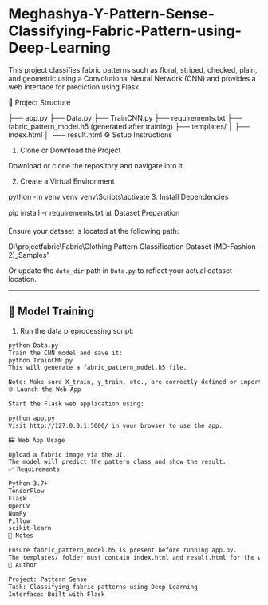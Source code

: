 # Meghashya-Y-Pattern-Sense-Classifying-Fabric-Pattern-using-Deep-Learning
This project classifies fabric patterns such as floral, striped, checked, plain, and geometric using a Convolutional Neural Network (CNN) and provides a web interface for prediction using Flask.

📁 Project Structure

├── app.py
├── Data.py
├── TrainCNN.py
├── requirements.txt
├── fabric_pattern_model.h5  (generated after training)
├── templates/
│   ├── index.html
│   └── result.html
⚙️ Setup Instructions

1. Clone or Download the Project

Download or clone the repository and navigate into it.

2. Create a Virtual Environment

python -m venv venv
venv\Scripts\activate
3. Install Dependencies

pip install -r requirements.txt
📊 Dataset Preparation

Ensure your dataset is located at the following path:

D:\projectfabric\Fabric\Clothing Pattern Classification Dataset (MD-Fashion-2)_Samples"


Or update the `data_dir` path in `Data.py` to reflect your actual dataset location.

---

## 🧠 Model Training

1. Run the data preprocessing script:

```bash
python Data.py
Train the CNN model and save it:
python TrainCNN.py
This will generate a fabric_pattern_model.h5 file.

Note: Make sure X_train, y_train, etc., are correctly defined or imported in TrainCNN.py.
🌐 Launch the Web App

Start the Flask web application using:

python app.py
Visit http://127.0.0.1:5000/ in your browser to use the app.

🖼️ Web App Usage

Upload a fabric image via the UI.
The model will predict the pattern class and show the result.
✅ Requirements

Python 3.7+
TensorFlow
Flask
OpenCV
NumPy
Pillow
scikit-learn
📌 Notes

Ensure fabric_pattern_model.h5 is present before running app.py.
The templates/ folder must contain index.html and result.html for the web UI to function.
🧵 Author

Project: Pattern Sense
Task: Classifying fabric patterns using Deep Learning
Interface: Built with Flask
